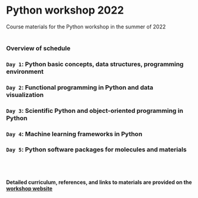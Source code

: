 # Python workshop 2022
Course materials for the Python workshop in the summer of 2022
<br>
<br>

### Overview of schedule
### `Day 1`: Python basic concepts, data structures, programming environment
### `Day 2`: Functional programming in Python and data visualization
### `Day 3`: Scientific Python and object-oriented programming in Python
### `Day 4`: Machine learning frameworks in Python
### `Day 5`: Python software packages for molecules and materials

<br>
<br>

#### Detailed curriculum, references, and links to materials are provided on the [workshop website](https://sutton-research-lab.github.io/Python_workshop_2022/)
